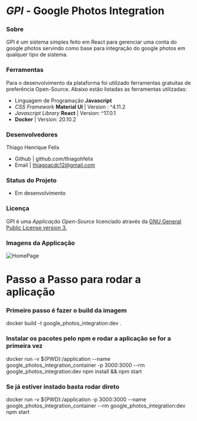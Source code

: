 # *GPI* - Google Photos Integration

### **Sobre**
GPI é um sistema simples feito em React para gerenciar uma conta do google photos servindo como base para integração do google photos em qualquer tipo de sistema.

### **Ferramentas**
Para o desenvolvimento da plataforma foi utilizado ferramentas gratuitas de preferência Open-Source. Abaixo estão listadas as ferramentas utilizadas:

 - Linguagem de Programação **Javascript** 
 - *CSS Framework* **Material UI** | Version : ^4.11.2
 - *Javascript Library* **React** | Version: ^17.0.1
 - **Docker** | Version: 20.10.2

### **Desenvolvedores**

Thiago Henrique Felix
- Github | github.com/thiagohfelix
- Email | thiagoacdc12@gmail.com
	

### **Status do Projeto**

 - Em desenvolvimento

### **Licença**
GPI é uma *Applicação* *Open-Source* licenciado através da [GNU General Public License version 3.](https://opensource.org/licenses/GPL-3.0)

### **Imagens da Applicação**

![HomePage](https://i.ibb.co/3SRtJgg/image.png)

# Passo a Passo para rodar a aplicação 
### Primeiro passo é fazer o build da imagem
docker build -t google_photos_integration:dev .

### Instalar os pacotes pelo npm e rodar a aplicação se for a primeira vez
docker run -v ${PWD}:/application --name google_photos_integration_container -p 3000:3000 --rm google_photos_integration:dev npm install && npm start

### Se já estiver instado basta rodar direto
docker run -v ${PWD}:/application -p 3000:3000 --name google_photos_integration_container --rm google_photos_integration:dev npm start

